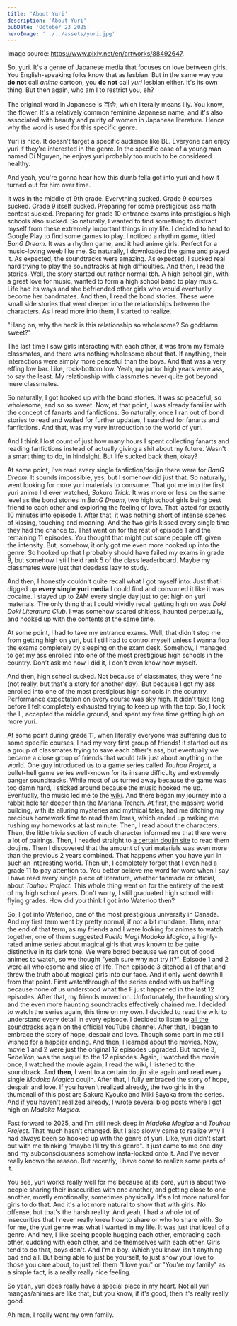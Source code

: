```yaml
---
title: 'About Yuri'
description: 'About Yuri'
pubDate: 'October 23 2025'
heroImage: '../../assets/yuri.jpg'
---
```


Image source: https://www.pixiv.net/en/artworks/88492647.

So, yuri. It's a genre of Japanese media that focuses on love between girls. You English-speaking folks know that as lesbian. But in the same way you **do not** call *anime* cartoon, you **do not** call *yuri* lesbian either. It's its own thing. But then again, who am I to restrict you, eh?

The original word in Japanese is 百合, which literally means lily. You know, the flower. It's a relatively common feminine Japanese name, and it's also associated with beauty and purity of women in Japanese literature. Hence why the word is used for this specific genre.

Yuri is nice. It doesn't target a specific audience like BL. Everyone can enjoy yuri if they're interested in the genre. In the specific case of a young man named Di Nguyen, he enjoys yuri probably too much to be considered healthy.

And yeah, you're gonna hear how this dumb fella got into yuri and how it turned out for him over time.

It was in the middle of 9th grade. Everything sucked. Grade 9 courses sucked. Grade 9 itself sucked. Preparing for some prestigious ass math contest sucked. Preparing for grade 10 entrance exams into prestigious high schools also sucked. So naturally, I wanted to find something to distract myself from these extremely important things in my life. I decided to head to Google Play to find some games to play. I noticed a rhythm game, titled *BanG Dream*. It was a rhythm game, and it had anime girls. Perfect for a music-loving weeb like me. So naturally, I downloaded the game and played it. As expected, the soundtracks were amazing. As expected, I sucked real hard trying to play the soundtracks at high difficulties. And then, I read the stories. Well, the story started out rather normal tbh. A high school girl, with a great love for music, wanted to form a high school band to play music. Life had its ways and she befriended other girls who would eventually become her bandmates. And then, I read the bond stories. These were small side stories that went deeper into the relationships between the characters. As I read more into them, I started to realize.

"Hang on, why the heck is this relationship so wholesome? So goddamn sweet?"

The last time I saw girls interacting with each other, it was from my female classmates, and there was nothing wholesome about that. If anything, their interactions were simply more peaceful than the boys. And that was a very effing low bar. Like, rock-bottom low. Yeah, my junior high years were ass, to say the least. My relationship with classmates never quite got beyond mere classmates. 

So naturally, I got hooked up with the bond stories. It was so peaceful, so wholesome, and so so sweet. Now, at that point, I was already familiar with the concept of fanarts and fanfictions. So naturally, once I ran out of bond stories to read and waited for further updates, I searched for fanarts and fanfictions. And that, was my very introduction to the world of yuri.

And I think I lost count of just how many hours I spent collecting fanarts and reading fanfictions instead of actually giving a shit about my future. Wasn't a smart thing to do, in hindsight. But life sucked back then, okay?

At some point, I've read every single fanfiction/doujin there were for *BanG Dream*. It sounds impossible, yes, but I somehow did just that. So naturally, I went looking for more yuri materials to consume. That got me into the first yuri anime I'd ever watched, *Sakura Trick*. It was more or less on the same level as the bond stories in *BanG Dream*, two high school girls being best friend to each other and exploring the feeling of love. That lasted for exactly 10 minutes into episode 1. After that, it was nothing short of intense scenes of kissing, touching and moaning. And the two girls kissed every single time they had the chance to. That went on for the rest of episode 1 and the remaining 11 episodes. You thought that might put some people off, given the intensity. But, somehow, it only got me even more hooked up into the genre. So hooked up that I probably should have failed my exams in grade 9, but somehow I still held rank 5 of the class leaderboard. Maybe my classmates were just that deadass lazy to study.

And then, I honestly couldn't quite recall what I got myself into. Just that I digged up **every single yuri media** I could find and consumed it like it was cocaine. I stayed up to 2AM every single day just to get high on yuri materials. The only thing that I could vividly recall getting high on was *Doki Doki Literature Club*. I was somehow scared shitless, haunted perpetually, and hooked up with the contents at the same time.

At some point, I had to take my entrance exams. Well, that didn't stop me from getting high on yuri, but I still had to control myself unless I wanna flop the exams completely by sleeping on the exam desk. Somehow, I managed to get my ass enrolled into one of the most prestigious high schools in the country. Don't ask me how I did it, I don't even know how myself.

And then, high school sucked. Not because of classmates, they were fine (not really, but that's a story for another day). But because I got my ass enrolled into one of the most prestigious high schools in the country. Performance expectation on every course was sky high. It didn't take long before I felt completely exhausted trying to keep up with the top. So, I took the L, accepted the middle ground, and spent my free time getting high on more yuri.

At some point during grade 11, when literally everyone was suffering due to some specific courses, I had my very first group of friends! It started out as a group of classmates trying to save each other's ass, but eventually we became a close group of friends that would talk just about anything in the world. One guy introduced us to a game series called *Touhou Project*, a bullet-hell game series well-known for its insane difficulty and extremely banger soundtracks. While most of us turned away because the game was too damn hard, I sticked around because the music hooked me up. Eventually, the music led me to the [wiki](https://en.touhouwiki.net/wiki/Touhou_Wiki). And there began my journey into a rabbit hole far deeper than the Mariana Trench. At first, the massive world building, with its alluring mysteries and mythical tales, had me ditching my precious homework time to read them lores, which ended up making me rushing my homeworks at last minute. Then, I read about the characters. Then, the little trivia section of each character informed me that there were a lot of pairings. Then, I headed straight to [a certain doujin site](https://dynasty-scans.com/) to read them doujins. Then I discovered that the amount of yuri materials was even more than the previous 2 years combined. That happens when you have yuri in such an interesting world. Then uh, I completely forgot that I even had a grade 11 to pay attention to. You better believe me word for word when I say I have read every single piece of literature, whether fanmade or official, about *Touhou Project*. This whole thing went on for the entirety of the rest of my high school years. Don't worry, I still graduated high school with flying grades. How did you think I got into Waterloo then?

So, I got into Waterloo, one of the most prestigious university in Canada. And my first term went by pretty normal, if not a bit mundane. Then, near the end of that term, as my friends and I were looking for animes to watch together, one of them suggested *Puella Magi Madoka Magica*, a highly-rated anime series about magical girls that was known to be quite distinctive in its dark tone. We were bored because we ran out of good animes to watch, so we thought "yeah sure why not try it?". Episode 1 and 2 were all wholesome and slice of life. Then episode 3 ditched all of that and threw the truth about magical girls into our face. And it only went downhill from that point. First watchthrough of the series ended with us baffling because none of us understood what the F just happened in the last 12 episodes. After that, my friends moved on. Unfortunately, the haunting story and the even more haunting soundtracks effectively chained me. I decided to watch the series again, this time on my own. I decided to read the wiki to understand every detail in every episode. I decided to listen to [all the soundtracks](https://www.youtube.com/playlist?list=PLCS94hRoqXbRYT5pZivlG49-AxZ9rYSLk) again on the official YouTube channel. After that, I began to embrace the story of hope, despair and love. Though some part in me still wished for a happier ending. And then, I learned about the movies. Now, movie 1 and 2 were just the original 12 episodes upgraded. But movie 3, *Rebellion*, was the sequel to the 12 episodes. Again, I watched the movie once, I watched the movie again, I read the wiki, I listened to the soundtrack. And **then**, I went to a certain doujin site again and read every single *Madoka Magica* doujin. After that, I fully embraced the story of hope, despair and love. If you haven't realized already, the two girls in the thumbnail of this post are Sakura Kyouko and Miki Sayaka from the series. And if you haven't realized already, I wrote several blog posts where I got high on *Madoka Magica*.

Fast forward to 2025, and I'm still neck deep in *Madoka Magica* and *Touhou Project*. That much hasn't changed. But I also slowly came to realize why I had always been so hooked up with the genre of yuri. Like, yuri didn't start out with me thinking "maybe I'll try this genre". It just came to me one day and my subconsciousness somehow insta-locked onto it. And I've never really known the reason. But recently, I have come to realize some parts of it.

You see, yuri works really well for me because at its core, yuri is about two people sharing their insecurities with one another, and getting close to one another, mostly emotionally, sometimes physically. It's a lot more natural for girls to do that. And it's a lot more natural to show that with girls. No offense, but that's the harsh reality. And yeah, I had a whole lot of insecurities that I never really knew how to share or who to share with. So for me, the yuri genre was what I wanted in my life. It was just that ideal of a genre. And hey, I like seeing people hugging each other, embracing each other, cuddling with each other, and be themselves with each other. Girls tend to do that, boys don't. And I'm a boy. Which you know, isn't anything bad and all. But being able to just be yourself, to just show your love to those you care about, to just tell them "I love you" or "You're my family" as a simple fact, is a really really nice feeling.

So yeah, yuri does really have a special place in my heart. Not all yuri mangas/animes are like that, but you know, if it's good, then it's really really good.

Ah man, I really want my own family.